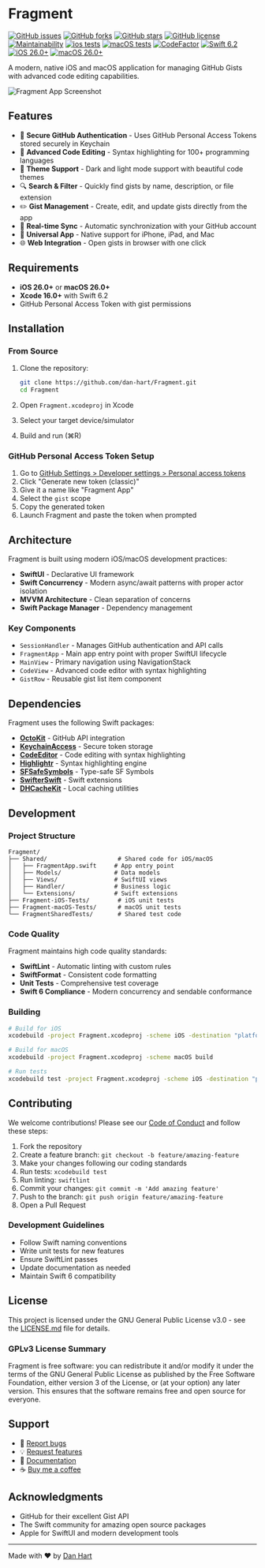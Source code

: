 # Fragment

[![GitHub issues](https://img.shields.io/github/issues/dan-hart/Fragment)](https://github.com/dan-hart/Fragment/issues)
[![GitHub forks](https://img.shields.io/github/forks/dan-hart/Fragment)](https://github.com/dan-hart/Fragment/network)
[![GitHub stars](https://img.shields.io/github/stars/dan-hart/Fragment)](https://github.com/dan-hart/Fragment/stargazers)
[![GitHub license](https://img.shields.io/badge/license-GPLv3-blue.svg)](https://github.com/dan-hart/Fragment/blob/main/LICENSE.md)
[![Maintainability](https://api.codeclimate.com/v1/badges/abb6d83c6dafb22f3bef/maintainability)](https://codeclimate.com/github/dan-hart/Fragment/maintainability)
[![ios tests](https://github.com/dan-hart/Fragment/actions/workflows/iOS-test.yml/badge.svg)](https://github.com/dan-hart/Fragment/actions/workflows/iOS-test.yml)
[![macOS tests](https://github.com/dan-hart/Fragment/actions/workflows/macOS-test.yml/badge.svg)](https://github.com/dan-hart/Fragment/actions/workflows/macOS-test.yml)
[![CodeFactor](https://www.codefactor.io/repository/github/dan-hart/fragment/badge)](https://www.codefactor.io/repository/github/dan-hart/fragment)
[![Swift 6.2](https://img.shields.io/badge/swift-6.2-orange.svg)](https://swift.org/)
[![iOS 26.0+](https://img.shields.io/badge/iOS-26.0+-blue.svg)](https://developer.apple.com/ios/)
[![macOS 26.0+](https://img.shields.io/badge/macOS-26.0+-blue.svg)](https://developer.apple.com/macos/)

A modern, native iOS and macOS application for managing GitHub Gists with advanced code editing capabilities.

![Fragment App Screenshot](https://user-images.githubusercontent.com/13913605/161664604-ead728bc-cac4-4a39-914c-147e1af2399f.png)

## Features

- 🔐 **Secure GitHub Authentication** - Uses GitHub Personal Access Tokens stored securely in Keychain
- 📝 **Advanced Code Editing** - Syntax highlighting for 100+ programming languages
- 🎨 **Theme Support** - Dark and light mode support with beautiful code themes
- 🔍 **Search & Filter** - Quickly find gists by name, description, or file extension
- ✏️ **Gist Management** - Create, edit, and update gists directly from the app
- 🔄 **Real-time Sync** - Automatic synchronization with your GitHub account
- 📱 **Universal App** - Native support for iPhone, iPad, and Mac
- 🌐 **Web Integration** - Open gists in browser with one click

## Requirements

- **iOS 26.0+** or **macOS 26.0+**
- **Xcode 16.0+** with Swift 6.2
- GitHub Personal Access Token with gist permissions

## Installation

### From Source

1. Clone the repository:
   ```bash
   git clone https://github.com/dan-hart/Fragment.git
   cd Fragment
   ```

2. Open `Fragment.xcodeproj` in Xcode

3. Select your target device/simulator

4. Build and run (⌘R)

### GitHub Personal Access Token Setup

1. Go to [GitHub Settings > Developer settings > Personal access tokens](https://github.com/settings/tokens)
2. Click "Generate new token (classic)"
3. Give it a name like "Fragment App"
4. Select the `gist` scope
5. Copy the generated token
6. Launch Fragment and paste the token when prompted

## Architecture

Fragment is built using modern iOS/macOS development practices:

- **SwiftUI** - Declarative UI framework
- **Swift Concurrency** - Modern async/await patterns with proper actor isolation
- **MVVM Architecture** - Clean separation of concerns
- **Swift Package Manager** - Dependency management

### Key Components

- `SessionHandler` - Manages GitHub authentication and API calls
- `FragmentApp` - Main app entry point with proper SwiftUI lifecycle
- `MainView` - Primary navigation using NavigationStack
- `CodeView` - Advanced code editor with syntax highlighting
- `GistRow` - Reusable gist list item component

## Dependencies

Fragment uses the following Swift packages:

- [**OctoKit**](https://github.com/nerdishbynature/octokit.swift) - GitHub API integration
- [**KeychainAccess**](https://github.com/kishikawakatsumi/KeychainAccess) - Secure token storage
- [**CodeEditor**](https://github.com/ZeeZide/CodeEditor) - Code editing with syntax highlighting
- [**Highlightr**](https://github.com/raspu/Highlightr) - Syntax highlighting engine
- [**SFSafeSymbols**](https://github.com/SFSafeSymbols/SFSafeSymbols) - Type-safe SF Symbols
- [**SwifterSwift**](https://github.com/SwifterSwift/SwifterSwift) - Swift extensions
- [**DHCacheKit**](https://github.com/dan-hart/DHCacheKit) - Local caching utilities

## Development

### Project Structure

```
Fragment/
├── Shared/                    # Shared code for iOS/macOS
│   ├── FragmentApp.swift     # App entry point
│   ├── Models/               # Data models
│   ├── Views/                # SwiftUI views
│   ├── Handler/              # Business logic
│   └── Extensions/           # Swift extensions
├── Fragment-iOS-Tests/        # iOS unit tests
├── Fragment-macOS-Tests/      # macOS unit tests
└── FragmentSharedTests/       # Shared test code
```

### Code Quality

Fragment maintains high code quality standards:

- **SwiftLint** - Automatic linting with custom rules
- **SwiftFormat** - Consistent code formatting
- **Unit Tests** - Comprehensive test coverage
- **Swift 6 Compliance** - Modern concurrency and sendable conformance

### Building

```bash
# Build for iOS
xcodebuild -project Fragment.xcodeproj -scheme iOS -destination "platform=iOS Simulator,name=iPhone 16 Pro" build

# Build for macOS
xcodebuild -project Fragment.xcodeproj -scheme macOS build

# Run tests
xcodebuild test -project Fragment.xcodeproj -scheme iOS -destination "platform=iOS Simulator,name=iPhone 16 Pro"
```

## Contributing

We welcome contributions! Please see our [Code of Conduct](CODE_OF_CONDUCT.md) and follow these steps:

1. Fork the repository
2. Create a feature branch: `git checkout -b feature/amazing-feature`
3. Make your changes following our coding standards
4. Run tests: `xcodebuild test`
5. Run linting: `swiftlint`
6. Commit your changes: `git commit -m 'Add amazing feature'`
7. Push to the branch: `git push origin feature/amazing-feature`
8. Open a Pull Request

### Development Guidelines

- Follow Swift naming conventions
- Write unit tests for new features
- Ensure SwiftLint passes
- Update documentation as needed
- Maintain Swift 6 compatibility

## License

This project is licensed under the GNU General Public License v3.0 - see the [LICENSE.md](LICENSE.md) file for details.

### GPLv3 License Summary

Fragment is free software: you can redistribute it and/or modify it under the terms of the GNU General Public License as published by the Free Software Foundation, either version 3 of the License, or (at your option) any later version. This ensures that the software remains free and open source for everyone.

## Support

- 🐛 [Report bugs](https://github.com/dan-hart/Fragment/issues)
- 💡 [Request features](https://github.com/dan-hart/Fragment/issues)
- 📖 [Documentation](https://github.com/dan-hart/Fragment/wiki)
- ☕ [Buy me a coffee](https://www.buymeacoffee.com/codedbydan)

## Acknowledgments

- GitHub for their excellent Gist API
- The Swift community for amazing open source packages
- Apple for SwiftUI and modern development tools

---

Made with ❤️ by [Dan Hart](https://github.com/dan-hart)
